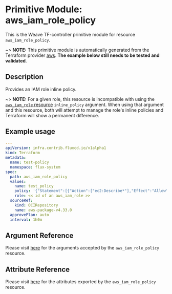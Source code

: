 
# Primitive Module: aws_iam_role_policy

This is the Weave TF-controller primitive module for resource `aws_iam_role_policy`.

~> **NOTE:** This primitive module is automatically generated from the Terraform provider [aws](https://registry.terraform.io/providers/hashicorp/aws/latest/docs/resources/aws_iam_role_policy). **The example below still needs to be tested and validated**.

## Description

Provides an IAM role inline policy.

~> **NOTE:** For a given role, this resource is incompatible with using the [`aws_iam_role` resource](/docs/providers/aws/r/iam_role.html) `inline_policy` argument. When using that argument and this resource, both will attempt to manage the role's inline policies and Terraform will show a permanent difference.

## Example usage

```yaml
---
apiVersion: infra.contrib.fluxcd.io/v1alpha1
kind: Terraform
metadata:
  name: test-policy
  namespace: flux-system
spec:
  path: aws_iam_role_policy
  values:
    name: test_policy
    policy: '{"Statement":[{"Action":["ec2:Describe*"],"Effect":"Allow","Resource":"*"}],"Version":"2012-10-17"}'
    role: << id of an aws_iam_role >>
  sourceRef:
    kind: OCIRepository
    name: aws-package-v4.33.0
  approvePlan: auto
  interval: 1h0m
```

## Argument Reference

Please visit [here](https://registry.terraform.io/providers/hashicorp/aws/4.33.0/docs/resources/iam_policy#argument-reference) for the arguments accepted by the `aws_iam_role_policy` resource.

## Attribute Reference

Please visit [here](https://registry.terraform.io/providers/hashicorp/aws/4.33.0/docs/resources/iam_policy#attributes-reference) for the attributes exported by the `aws_iam_role_policy` resource.
